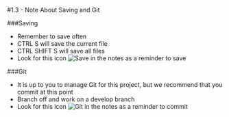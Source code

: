 #1.3 - Note About Saving and Git

###Saving
- Remember to save often
- CTRL S will save the current file
- CTRL SHIFT S will save all files
- Look for this icon ![Save](/assets/font-awesome-save.png) in the notes as a reminder to save

###Git
- It is up to you to manage Git for this project, but we recommend that you commit at this point
- Branch off and work on a develop branch
- Look for this icon ![Git](/assets/devicons_github_badge.png) in the notes as a reminder to commit